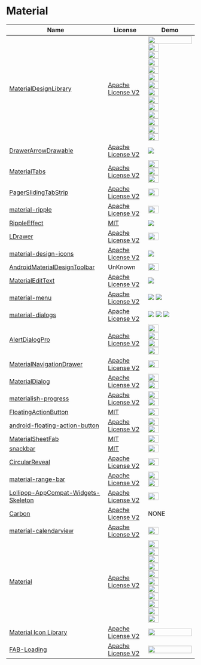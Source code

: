 Material
======================
Name | License | Demo
--- | --- | ---
[MaterialDesignLibrary](https://github.com/navasmdc/MaterialDesignLibrary) | [Apache License V2](https://www.apache.org/licenses/LICENSE-2.0) |  <img src="/art/MaterialDesignLibrary.png" width="100%"> <img src="/art/MaterialDesignLibrary2.png" width="49%"> <img src="/art/MaterialDesignLibrary3.png" width="49%"> <img src="/art/MaterialDesignLibrary4.png" width="49%"> <img src="/art/MaterialDesignLibrary5.png" width="49%"> <img src="/art/MaterialDesignLibrary6.png" width="49%"> <img src="/art/MaterialDesignLibrary7.png" width="49%"> <img src="/art/MaterialDesignLibrary8.png" width="49%"> <img src="/art/MaterialDesignLibrary9.png" width="49%"> <img src="/art/MaterialDesignLibrary10.png" width="49%"> <img src="/art/MaterialDesignLibrary11.png" width="49%"> <img src="/art/MaterialDesignLibrary12.png" width="49%"> <img src="/art/MaterialDesignLibrary13.png" width="49%"> <img src="/art/MaterialDesignLibrary14.png" width="49%">
[DrawerArrowDrawable](https://github.com/ChrisRenke/DrawerArrowDrawable) | [Apache License V2](https://www.apache.org/licenses/LICENSE-2.0) | ![](/art/DrawerArrowDrawable.gif)
[MaterialTabs](https://github.com/neokree/MaterialTabs) | [Apache License V2](https://www.apache.org/licenses/LICENSE-2.0) | <img src="/art/MaterialTabs.png" width="49%"> <img src="/art/MaterialTabs2.png" width="49%"> <img src="/art/MaterialTabs3.jpeg" width="49%">
[PagerSlidingTabStrip](https://github.com/jpardogo/PagerSlidingTabStrip) | [Apache License V2](https://www.apache.org/licenses/LICENSE-2.0) | <img src="/art/PagerSlidingTabStrip.gif" width="49%">
[material-ripple](https://github.com/balysv/material-ripple) | [Apache License V2](https://www.apache.org/licenses/LICENSE-2.0) | <img src="/art/material-ripple.gif" width="49%">
[RippleEffect](https://github.com/traex/RippleEffect) | [MIT](http://opensource.org/licenses/MIT) | ![](/art/RippleEffect.gif)
[LDrawer](https://github.com/ikimuhendis/LDrawer) | [Apache License V2](https://www.apache.org/licenses/LICENSE-2.0) | <img src="/art/LDrawer.gif" width="49%">
[material-design-icons](https://github.com/google/material-design-icons) | [Apache License V2](https://www.apache.org/licenses/LICENSE-2.0) | ![](/art/material-design-icons.png)
[AndroidMaterialDesignToolbar](https://github.com/tekinarslan/AndroidMaterialDesignToolbar) | UnKnown | <img src="/art/AndroidMaterialDesignToolbar.gif" width="49%">
[MaterialEditText](https://github.com/rengwuxian/MaterialEditText) | [Apache License V2](https://www.apache.org/licenses/LICENSE-2.0) | ![](/art/MaterialEditText.png)
[material-menu](https://github.com/balysv/material-menu) | [Apache License V2](https://www.apache.org/licenses/LICENSE-2.0) | ![](/art/material-menu.gif) ![](/art/material-menu2.gif)
[material-dialogs](https://github.com/afollestad/material-dialogs) | [Apache License V2](https://www.apache.org/licenses/LICENSE-2.0) | ![](/art/material-dialogs.webp) ![](/art/material-dialogs2.webp) ![](/art/material-dialogs3.webp)
[AlertDialogPro](https://github.com/fengdai/AlertDialogPro) | [Apache License V2](https://www.apache.org/licenses/LICENSE-2.0) | <img src="/art/AlertDialogPro.png" width="49%"> <img src="/art/AlertDialogPro2.png" width="49%"> <img src="/art/AlertDialogPro3.png" width="49%"> <img src="/art/AlertDialogPro4.png" width="49%">
[MaterialNavigationDrawer](https://github.com/neokree/MaterialNavigationDrawer) | [Apache License V2](https://www.apache.org/licenses/LICENSE-2.0) | <img src="/art/MaterialNavigationDrawer.png" width="49%">
[MaterialDialog](https://github.com/drakeet/MaterialDialog) | [Apache License V2](https://www.apache.org/licenses/LICENSE-2.0) | <img src="/art/MaterialDialog.png" width="49%"> <img src="/art/MaterialDialog2.png" width="49%">
[materialish-progress](https://github.com/pnikosis/materialish-progress) | [Apache License V2](https://www.apache.org/licenses/LICENSE-2.0) | <img src="/art/materialish-progress.gif" width="49%"> <img src="/art/materialish-progress2.gif" width="49%">
[FloatingActionButton](https://github.com/makovkastar/FloatingActionButton) | [MIT](http://opensource.org/licenses/MIT) | <img src="/art/FloatingActionButton.gif" width="49%">
[android-floating-action-button](https://github.com/futuresimple/android-floating-action-button) | [Apache License V2](https://www.apache.org/licenses/LICENSE-2.0) | <img src="/art/android-floating-action-button.gif" width="49%"> <img src="/art/android-floating-action-button.png" width="49%">
[MaterialSheetFab](https://github.com/gowong/material-sheet-fab) | [MIT](http://opensource.org/licenses/MIT) | <img src="/art/MaterialSheetFab.gif" width="49%">
[snackbar](https://github.com/nispok/snackbar) | [MIT](http://opensource.org/licenses/MIT) | <img src="/art/snackbar.png" width="49%">
[CircularReveal](https://github.com/ozodrukh/CircularReveal) | [Apache License V2](https://www.apache.org/licenses/LICENSE-2.0) | <img src="/art/CircularReveal.gif" width="49%">
[material-range-bar](https://github.com/oli107/material-range-bar) | [Apache License V2](https://www.apache.org/licenses/LICENSE-2.0) | <img src="/art/material-range-bar.png" width="49%"> <img src="/art/material-range-bar2.png" width="49%">
[Lollipop-AppCompat-Widgets-Skeleton](https://github.com/sachin1092/Lollipop-AppCompat-Widgets-Skeleton) | [Apache License V2](https://www.apache.org/licenses/LICENSE-2.0) | <img src="/art/LollipopAppCompatWidgetSkeleton.gif" width="49%">
[Carbon](https://github.com/ZieIony/Carbon) | [Apache License V2](https://www.apache.org/licenses/LICENSE-2.0) | NONE
[material-calendarview](https://github.com/prolificinteractive/material-calendarview) | [Apache License V2](https://www.apache.org/licenses/LICENSE-2.0) | <img src="/art/material-calendarview.gif" width="49%">
[Material](https://github.com/rey5137/material) | [Apache License V2](https://www.apache.org/licenses/LICENSE-2.0) | <img src="/art/Material.gif" width="49%"> <img src="/art/Material2.gif" width="49%"> <img src="/art/Material3.gif" width="49%"> <img src="/art/Material4.gif" width="49%"> <img src="/art/Material5.gif" width="49%"> <img src="/art/Material6.gif" width="49%"> <img src="/art/Material7.gif" width="49%"> <img src="/art/Material8.gif" width="49%"> <img src="/art/Material9.gif" width="49%"> <img src="/art/Material10.gif" width="49%"> <img src="/art/Material11.png" width="49%">
[Material Icon Library](https://github.com/code-mc/material-icon-lib) | [Apache License V2](https://www.apache.org/licenses/LICENSE-2.0) | <img src="/art/material-icon-lib.gif" width="100%">
[FAB-Loading](https://github.com/smasoumi/FAB-Loading) | [Apache License V2](https://www.apache.org/licenses/LICENSE-2.0) | <img src="/art/FAB-Loading.gif" width="100%">
